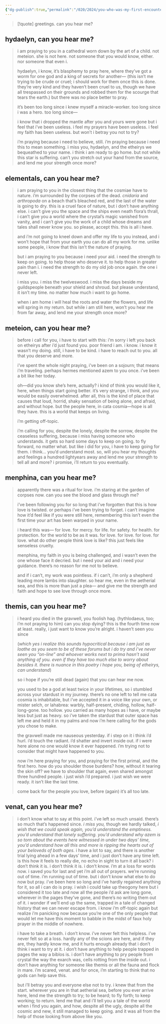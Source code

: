 ```yaml
---
{"dg-publish":true,"permalink":"/020/2024/you-who-was-my-first-encounter/","title":"you, who was my first encounter;","noteIcon":"1","created":"2024-09-26T13:45:04.492-07:00","updated":"2024-09-26T17:48:05.638-07:00"}
---
```


> [!quote] greetings. can you hear me?

## hydaelyn, can you hear me?
> 	i am praying to you in a cathedral worn down by the art of a child.
> 	not meteion. she is not here. not someone that you would know, either.
> 	nor someone that even i.
>
> 	hydaelyn, i know, it’s blasphemy to pray here,
> 	where they’ve got a worm for one god and a king of secrets for another—
> 		(this isn’t me trying to be crude or cruel; i should work for them once this is done. they’re very kind and they haven’t been cruel to us, though we have all trespassed on their grounds and robbed them for the scourge that tears the earth.)
> 	but there was no place better to pray.
>
> 	it’s been too long since i knew myself a miracle-worker.
> 	too long since i was a hero.
> 	too long since—
>
>	i know that i dropped the mantle after you and yours were gone
>	but i feel that i’ve been useless.
>	i feel my prayers have been useless.
>	i feel my faith has been useless.
>		but won’t i betray you not to try?
>
>	i’m praying because i need to believe, still.
>	i’m praying because i need this to mean something.
>	i miss you, hydaelyn, and the etheirys we bequeathed to your name.
>	i think i am ready to go home. but not while this star is suffering.
>		can’t you stretch out your hand from the source,
>		and lend me your strength once more?

## elementals, can you hear me?
> 	i am praying to you in the closest thing that the cosmiae have to nature.
> 	i’m surrounded by the corpses of the dead.
> 		*cnidaria* and *arthropoda* on a beach that’s bleached red,
> 		and the last of the water is going to dry.
> 	this is a cruel face of nature, but i don’t have anything else.
> 		i can’t give you the space and the ships even neath flora’s thrall,
> 		i can’t give you a world where the crystal’s magic vanished from vanity,
> 		and i can’t give you the work of a child whose dreams and tales shall never know you.
> 	so please, accept this. this is all i have.
>
> 	and i’m not going to kneel down and offer my life to you instead,
> 	and i won’t hope that from your earth you can do all my work for me.
> 		unlike some people, i know that this isn’t the nature of praying.
>
> 	but i am praying to you because i need your aid.
> 	i need the strength
> 		to keep on going.
> 		to help those who deserve it.
> 		to help those in greater pain than i.
> 	i need the strength to do my old job once again. the one i never left.
>
> 	i miss you. i miss the twelveswood.
> 	i miss the days beside my guildspeople beneath your shield and shroud.
> 	but please understand, it isn’t my time. no matter how much i want to go home.
>
>	when i am home i will heal the roots and water the flowers,
>	and life will spring in my return.
>		but while i am still here, won’t you hear me from far away,
>		and lend me your strength once more?

## meteion, can you hear me?
> 	before i call for you, i have to start with this: i’m sorry
> 	i left you back on etheirys after i’d just found you.
> 	poor friend i am. i know. i know it wasn’t my doing. still,
> 	i have to be kind. i have to reach out to you.
> 	all that you deserve and more.
>
> 	i’ve spent the whole night praying,
> 	i’ve been on a sojourn; that means i’m traveling.
> 	perhaps hermes mentioned azem to you once.
> 	i’ve been a bit like her today.
>
> 	oh—did you know she’s here, actually?
> 	i kind of think you would like it, here, when things start going better.
> 	it’s very strange, i think, and you would be easily overwhelmed.
> 		after all, this is the kind of place that causes that loud, horrid, shaky sensation
> 		of being alone, and afraid, and without hope.
> 			but the people here, in cata cosmia—hope is all they have.
> 			this is a world that keeps on living.
>
>	i’m getting off-topic.
>
>	i’m calling for you,
>		despite the lonely,
>		despite the sorrow,
>		despite the ceaseless suffering,
>	because i miss having someone who understands.
>	it gets so hard some days to keep on going. to fly forward, no matter what.
>	but like i did for you, i have to keep going for them. i think… you’d understand most.
>		so, will you hear my thoughts and feelings a hundred lightyears away
>		and lend me your strength to tell all and more?
>			i promise, i’ll return to you eventually.

## menphina, can you hear me?
> 	apparently there was a ritual for love.
> 		i’m staring at the garden of corpses now.
> 		can you see the blood and glass through me?
>
> 	i’ve been following you for so long that
> 	i’ve forgotten that this is how love is twisted.
> 	or perhaps i’ve been trying to forget.
> 	i can’t imagine how it’d feel like if you were still here, remembering
> 	this isn’t even the first time your art has been warped in your name.
>
> 	i heard this was—
> 		for love.
> 		for mercy.
> 		for life.
> 		for safety.
> 		for health.
> 		for protection.
> 		for the world to be as it was.
> 		for love. for love. for love. for love.
> 	what do other people think love is like?
> 	this just feels like senseless cruelty.
>
> 	menphina, my faith in you is being challenged,
> 	and i wasn’t even the one whose face it decried.
> 	but i need your aid and i need your guidance.
> 	there’s no reason for me not to believe.
>
> 	and if i can’t, my work was pointless.
> 	if i can’t, i’m only a shepherd leading more lambs into slaughter.
> 	so hear me, even in the aetherial sea, and this is more than just a plea—
> 		and give me the strength and faith and hope to see love through once more.

## themis, can you hear me?
> 	i heard you died in the gravwell, you foolish hag.
> 	(hythlodaeus, too; i’m not praying to him)
> 	can you stop dying? this is the fourth time now at least.
> 	really, i just want to know you’re alright. i haven’t seen you since
>
> 	(*which yes i realize this sounds hypocritical because i am just as loathe as you seem to be of these forums but i do try and i’ve never seen you “on-line” and whoever works next to prima hasn’t said anything of you. even if they have too much else to worry about besides it. there is nuance in this poetry i hope you, being of etheirys, can understand*)
>
> 	so i hope if you’re still dead (again) that you can hear me now.
>
>	you used to be a god at least twice in your lifetimes,
>	so i stumbled across your stardust in my journey.
>	there’s no one left to tell me cata cosmia is inhabitable,
>	but i’ve accepted it in a voice like your own, or mister selch, or lahabrea:
>		warbly, half-present, chiding, hollow, half-long-gone. too hollow.
>	you carried as many hopes as i have, or maybe less but just as heavy.
>	so i’ve taken the stardust that outer space has left me and held it in my palms
>	and now i’m here calling for the gods you chose to make.
>
>	the gravwell made me nauseous yesterday.
>	if i step on it i think
>		i’d hurl.
>		i’d touch the radiant.
>		i’d shatter and invert inside out.
>		if i were here alone no one would know it ever happened.
>		i’m trying not to consider that might have happened to you.
>
>	now i’m here praying for you, and praying for the first primal, and the first hero.
>	how do you shoulder those burdens? how, without it tearing the skin off?
>	we have to shoulder that again, even shared amongst three hundred people.
>	i just wish i’d prepared. i just wish we were ready. it isn’t like the last time.
>
>	come back for the people you love, before (again) it’s all too late.

## venat, can you hear me?
> 	i don’t know what to say at this point. i’ve left so much unsaid. there’s so much that’s happened since. *i miss you,* though we hardly talked, *i wish that we could speak again, you’d understand the emptiness. you’d understand that lonely suffering. you’d understand why azem is so torn about the events here witnessed in under two days’ time, you’d understand how all this and more is ripping the hearts out of your beloveds of both ages.* i have a lot to say, and there is another trial lying ahead in a few days’ time, and i just don’t have any time left. is this how it feels to really die, no echo in sight to turn it all back? i don’t think it is. i don’t think it is. i don’t know. i’m at a loss for words now. i saved you for last and yet i’m all out of prayers. we’re running out of time. i’m running out of time. but i don’t know what else to do now but pray. i’ve been here so long and i’ve hardly regained anything for it, so all i can do is pray. i wish i could take up theogony here but i considered it too late and now all the people i’d ask are long gone, wherever in the pages they’ve gone, and there’s no writing them out of it. i wonder if we’ll end up the same, trapped in a tale of changed history that we can never escape from. i know i’m off-topic again but realize i’m panicking now because you’re one of the only people that would let me have this moment to babble in the midst of faux holy prayer in the middle of nowhere.
>
> 	i have to take a breath.
> 	i don’t know. i’ve never felt this helpless. i’ve never felt so at a loss. hardly any of the scions are here, and if they are, they hardly know me, and it hurts enough already that i don’t think i want to try at it. i don’t have anything to help people trapped in pages the way a biblos is. i don’t have anything to pry people from crystal the way the exarch was, cells rotting from the inside out. i don’t have anything for someone like themis or all the fauna and flock in mare. i’m scared, venat. and for once, i’m starting to think that no gods can help save this.
>
> 	but i’ll betray you and everyone else not to try. i knew that from the start.
> 	wherever you are in that aetherial sea, before you ever arrive here,
> 	lend me the strength to try; to be heard; to fly forth; to keep working; to return.
> 	lend me that and i’ll tell you a tale of the world when i find you again, and how, despite all the ugly, despite all the cosmic and new, it still managed to keep going. and it was all from the help of those looking from above like you.